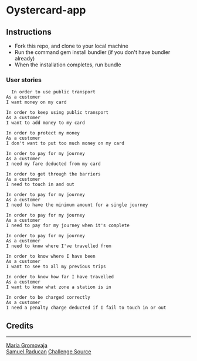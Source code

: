 # Oystercard-app


## Instructions
- Fork this repo, and clone to your local machine
- Run the command gem install bundler (if you don't have bundler already)
- When the installation completes, run bundle

### User stories

```shell
  In order to use public transport
As a customer
I want money on my card

In order to keep using public transport
As a customer
I want to add money to my card

In order to protect my money
As a customer
I don't want to put too much money on my card

In order to pay for my journey
As a customer
I need my fare deducted from my card

In order to get through the barriers
As a customer
I need to touch in and out

In order to pay for my journey
As a customer
I need to have the minimum amount for a single journey

In order to pay for my journey
As a customer
I need to pay for my journey when it's complete

In order to pay for my journey
As a customer
I need to know where I've travelled from

In order to know where I have been
As a customer
I want to see to all my previous trips

In order to know how far I have travelled
As a customer
I want to know what zone a station is in

In order to be charged correctly
As a customer
I need a penalty charge deducted if I fail to touch in or out
```

## Credits
----
[Maria Gromovaja](https://github.com/ruiined)  
[Samuel Raducan](https://github.com/samuelmbp)
[Challenge Source](https://github.com/makersacademy/course/tree/main/oystercard)
